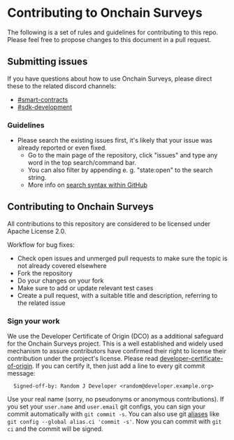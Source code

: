 # Contributing to Onchain Surveys

The following is a set of rules and guidelines for contributing to this repo. Please feel free to propose changes to this document in a pull request.

## Submitting issues

If you have questions about how to use Onchain Surveys, please direct these to the related discord channels:
* [#smart-contracts](https://discord.gg/caspernetwork)
* [#sdk-development](https://discord.gg/caspernetwork)

### Guidelines
* Please search the existing issues first, it's likely that your issue was already reported or even fixed.
  - Go to the main page of the repository, click "issues" and type any word in the top search/command bar.
  - You can also filter by appending e. g. "state:open" to the search string.
  - More info on [search syntax within GitHub](https://help.github.com/articles/searching-issues)

## Contributing to Onchain Surveys

All contributions to this repository are considered to be licensed under Apache License 2.0.

Workflow for bug fixes:
* Check open issues and unmerged pull requests to make sure the topic is not already covered elsewhere
* Fork the repository
* Do your changes on your fork
* Make sure to add or update relevant test cases
* Create a pull request, with a suitable title and description, referring to the related issue

### Sign your work

We use the Developer Certificate of Origin (DCO) as a additional safeguard
for the Onchain Surveys project. This is a well established and widely used
mechanism to assure contributors have confirmed their right to license
their contribution under the project's license.
Please read [developer-certificate-of-origin](https://github.com/onchainsurveys/onchain/blob/main/.github/developer-certificate-of-origin).
If you can certify it, then just add a line to every git commit message:

````
  Signed-off-by: Random J Developer <random@developer.example.org>
````

Use your real name (sorry, no pseudonyms or anonymous contributions).
If you set your `user.name` and `user.email` git configs, you can sign your
commit automatically with `git commit -s`. You can also use git [aliases](https://git-scm.com/book/tr/v2/Git-Basics-Git-Aliases)
like `git config --global alias.ci 'commit -s'`. Now you can commit with
`git ci` and the commit will be signed.

